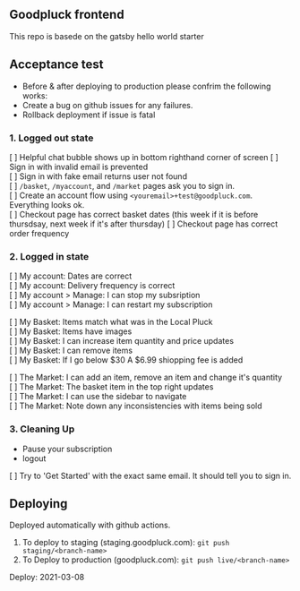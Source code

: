 ## Goodpluck frontend

This repo is basede on the gatsby hello world starter

## Acceptance test

- Before & after deploying to production please confrim the following works:
- Create a bug on github issues for any failures.
- Rollback deployment if issue is fatal

### 1. Logged out state

[ ] Helpful chat bubble shows up in bottom righthand corner of screen
[ ] Sign in with invalid email is prevented  
[ ] Sign in with fake email returns user not found  
[ ] `/basket`, `/myaccount`, and `/market` pages ask you to sign in.  
[ ] Create an account flow using `<youremail>+test@goodpluck.com`. Everything looks ok.  
[ ] Checkout page has correct basket dates (this week if it is before thursdsay, next week if it's after thursday)
[ ] Checkout page has correct order frequency

### 2. Logged in state

[ ] My account: Dates are correct  
[ ] My account: Delivery frequency is correct  
[ ] My account > Manage: I can stop my subsription  
[ ] My account > Manage: I can restart my subscription

[ ] My Basket: Items match what was in the Local Pluck  
[ ] My Basket: Items have images  
[ ] My Basket: I can increase item quantity and price updates  
[ ] My Basket: I can remove items  
[ ] My Basket: If I go below $30 A $6.99 shiopping fee is added

[ ] The Market: I can add an item, remove an item and change it's quantity  
[ ] The Market: The basket item in the top right updates  
[ ] The Market: I can use the sidebar to navigate  
[ ] The Market: Note down any inconsistencies with items being sold

### 3. Cleaning Up

- Pause your subscription
- logout

[ ] Try to 'Get Started' with the exact same email. It should tell you to sign in.

## Deploying

Deployed automatically with github actions.

1. To deploy to staging (staging.goodpluck.com): `git push staging/<branch-name>`
2. To Deploy to production (goodpluck.com): `git push live/<branch-name>`

Deploy: 2021-03-08
